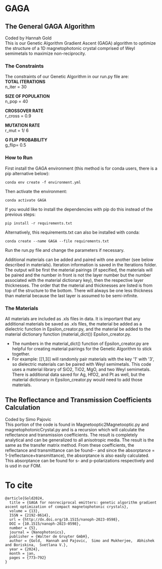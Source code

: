 # GAGA

## The General GAGA Algorithm
Coded by Hannah Gold <br>
This is our Genetic Algorithm Gradient Ascent (GAGA) algorithm to optimize the structure of a 1D magnetophotonic crystal comprised of Weyl semimetals to maximize non-reciprocity.

### The Constraints
The constraints of our Genetic Algorithm in our run.py file are:<br>
**TOTAL ITERATIONS**   <br>
n_iter = 30  

**SIZE OF POPULATION** <br>
n_pop = 40   

**CROSSOVER RATE**  <br>
r_cross = 0.9

**MUTATION RATE** <br>
r_mut = 1/ 6

**G FLIP PROBABILITY** <br>
g_flip= 0.5

### How to Run
First install the GAGA environment (this method is for conda users, there is a pip alternative below):
```
conda env create -f environment.yml
```
Then activate the environment:

```
conda activate GAGA
```
If you would like to install the dependencies with pip do this instead of the previous steps:

```
pip install -r requirements.txt
```
Alternatively, this requirements.txt can also be installed with conda:
```
conda create --name GAGA --file requirements.txt
```

Run the run.py file and change the parameters if necessary. 

Additional materials can be added and paired with one another (see below described in materials). Iteration information is saved in the Iterations folder. The output will be first the material pairings (if specified, the materials will be paired and the number in front is not the layer number but the number associated with the material dictionary key), then the respective layer thicknesses. The order that the material and thicknesses are listed is from top of the structure to the bottom. There will always be one less thickness than material because the last layer is assumed to be semi-infinite.

### The Materials 
All materials are included as .xls files in data. It is important that any additional materials be saved as .xls files, the material be added as a dielectric function in Epsilon_creator.py, and the material be added to the material dictionary function (material_dict()) Epsilon_creator.py.

* The numbers in the material_dict() function of Epsilon_creator.py are helpful for creating material pairings for the Genetic Algorithm to stick together.
* For example: [[1,3]] will randomly pair materials with the key '1' with '3', so dielectric materials can be paired with Weyl semimetals.
This code uses a material library of SiO2, TiO2, MgO, and two Weyl semimetals. There is additional data saved for Ag, HfO2, and Pt as well, but the material dictionary in Epsilon_creator.py would need to add those materials.

## The Reflectance and Transmission Coefficients Calculation 
Coded by Simo Pajovic <br>
This portion of the code is found in Magnetooptic2Magnetooptic.py and magnetophotonicCrystal.py and is a recursion which will calculate the reflectance and transmission coefficients. The result is completely analytical and can be generalized to all anisotropic media. The result is the same as the transfer matrix method. From these coefficients, the reflectance and transmittance can be found-- and since the absorptance = 1-(reflectance+transmittance), the absorptance is also easily calculated. This absorptance can be found for s- and p-polarizations respectively and is usd in our FOM. 


# To cite
```
@article{Gold2024,
  title = {GAGA for nonreciprocal emitters: genetic algorithm gradient ascent optimization of compact magnetophotonic crystals},
  volume = {13},
  ISSN = {2192-8614},
  url = {http://dx.doi.org/10.1515/nanoph-2023-0598},
  DOI = {10.1515/nanoph-2023-0598},
  number = {5},
  journal = {Nanophotonics},
  publisher = {Walter de Gruyter GmbH},
  author = {Gold,  Hannah and Pajovic,  Simo and Mukherjee,  Abhishek and Boriskina,  Svetlana V.},
  year = {2024},
  month = jan,
  pages = {773–792}
}
```
